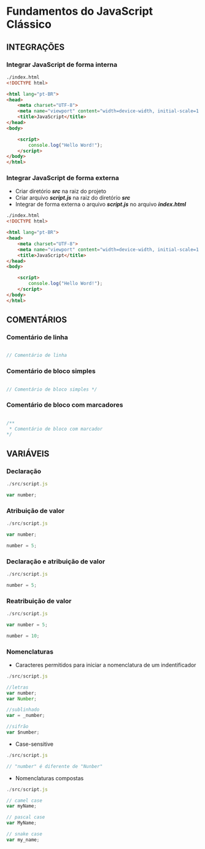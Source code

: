 # Fundamentos do JavaScript Clássico

## INTEGRAÇÕES

### Integrar JavaScript de forma interna

~~~ html
./index.html
<!DOCTYPE html>

<html lang="pt-BR">
<head>
    <meta charset="UTF-8">
    <meta name="viewport" content="width=device-width, initial-scale=1.0">
    <title>JavaScript</title>
</head>
<body>

    <script>
        console.log("Hello Word!");
    </script>
</body>
</html>
~~~

### Integrar JavaScript de forma externa

- Criar diretório ***src*** na raiz do projeto
- Criar arquivo ***script.js*** na raiz do diretório ***src***
- Integrar de forma externa o arquivo ***script.js*** no arquivo ***index.html***


~~~ html
./index.html
<!DOCTYPE html>

<html lang="pt-BR">
<head>
    <meta charset="UTF-8">
    <meta name="viewport" content="width=device-width, initial-scale=1.0">
    <title>JavaScript</title>
</head>
<body>

    <script>
        console.log("Hello Word!");
    </script>
</body>
</html>
~~~

## COMENTÁRIOS

### Comentário de linha

~~~ javascript

// Comentário de linha

~~~

### Comentário de bloco simples

~~~ javascript

// Comentário de bloco simples */

~~~

### Comentário de bloco com marcadores

~~~ javascript

/** 
 * Comentário de bloco com marcador
*/

~~~ 



## VARIÁVEIS

### Declaração

~~~ javascript
./src/script.js

var number;

~~~

### Atribuição de valor

~~~ javascript
./src/script.js

var number;

number = 5;

~~~

### Declaração e atribuição de valor

~~~ javascript
./src/script.js

number = 5;

~~~

### Reatribuição de valor
~~~ javascript
./src/script.js

var number = 5;

number = 10;

~~~

### Nomenclaturas

- Caracteres permitidos para iniciar a nomenclatura de um indentificador

~~~ javascript
./src/script.js

//letras
var number;
var Number;

//sublinhado
var = _number;

//sifrão
var $number;

~~~

- Case-sensitive
~~~ javascript
./src/script.js

// "number" é diferente de "Nunber"

~~~

- Nomenclaturas compostas

~~~ javascript
./src/script.js

// camel case
var myName;

// pascal case
var MyName;

// snake case
var my_name;

~~~